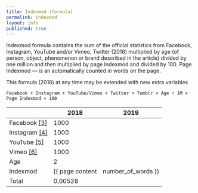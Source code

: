 ```yaml
---
title: Indexmod (formula)
permalink: indexmod
layout: info
published: true
---
```


Indexmod formula contains the sum of the official statistics from Facebook, Instagram, YouTube and/or Vimeo, Twitter (2018) multiplied by age (of person, object, phenomenon or brand described in the article) divided by one million and then multiplied by page Indexmod and divided by 100. Page Indexmod — is an automatically counted in words on the page. 

This formula (2018) at any time may be extended with new  extra variables

`Facebook + Instagram + YouTube/Vimeo + Twitter + Tumblr × Age ÷ 1M × Page Indexmod ÷ 100`

||2018|2019|
|-|-|-|
|Facebook <span id="a3">[\[3\]](#f3)</span>|1000||
|Instagram <span id="a4">[\[4\]](#f4)</span>|1000||
|YouTube <span id="a5">[\[5\]](#f5)</span>|1000||
|Vimeo <span id="a6">[\[6\]](#f6)</span>|1000||
|Age|2||
|Indexmod|{{ page.content | number_of_words }}||
|Total|0,00528||
